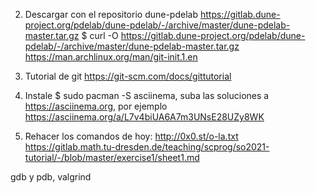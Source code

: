 [](https://cmake.org/cmake/help/latest/guide/tutorial/A%20Basic%20Starting%20Point.html#build-and-run)


2. Descargar con el repositorio dune-pdelab https://gitlab.dune-project.org/pdelab/dune-pdelab/-/archive/master/dune-pdelab-master.tar.gz
$ curl -O https://gitlab.dune-project.org/pdelab/dune-pdelab/-/archive/master/dune-pdelab-master.tar.gz
https://man.archlinux.org/man/git-init.1.en


3. Tutorial de git https://git-scm.com/docs/gittutorial
4. Instale $ sudo pacman -S asciinema, suba las soluciones a https://asciinema.org, por ejemplo
https://asciinema.org/a/L7v4biUA6A7m3UNsE28UZy8WK
5. Rehacer los comandos de hoy: http://0x0.st/o-la.txt
https://gitlab.math.tu-dresden.de/teaching/scprog/so2021-tutorial/-/blob/master/exercise1/sheet1.md


gdb y pdb, valgrind